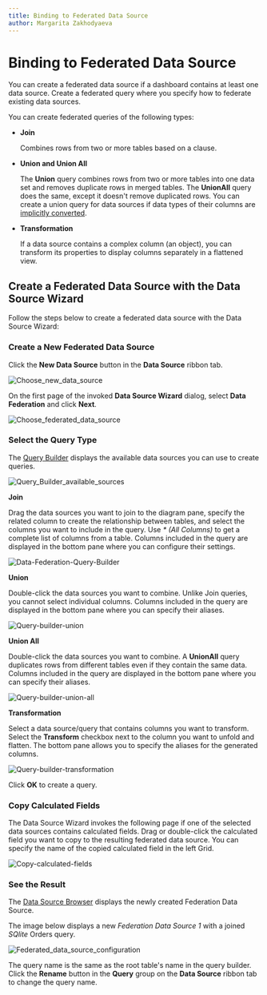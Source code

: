 ```yaml
---
title: Binding to Federated Data Source
author: Margarita Zakhodyaeva
---
```


# Binding to Federated Data Source

You can create a federated data source if a dashboard contains at least one data source. Create a federated query where you specify how to federate existing data sources.

You can create federated queries of the following types:

- **Join**

  Combines rows from two or more tables based on a clause. 

- **Union and Union All**

  The **Union** query combines rows from two or more tables into one data set and removes duplicate rows in merged tables. The **UnionAll** query does the same, except it doesn't remove duplicated rows. You can create a union query for data sources if data types of their columns are [implicitly converted](https://docs.microsoft.com/en-us/dotnet/csharp/programming-guide/types/casting-and-type-conversions#implicit-conversions). 
- **Transformation**

  If a data source contains a complex column (an object), you can transform its properties to display columns separately in a flattened view.
  
## Create a Federated Data Source with the Data Source Wizard

Follow the steps below to create a federated data source with the Data Source Wizard:
### Create a New Federated Data Source

Click the **New Data Source** button in the **Data Source** ribbon tab.

![Choose_new_data_source](../../../images/choose-new-data-source.png)

On the first page of the invoked **Data Source Wizard** dialog, select **Data Federation** and click **Next**.

![Choose_federated_data_source](../../../images/choose-federated-data-source.png)
### Select the Query Type 

The [Query Builder](../../dashboard-designer/work-with-data/using-the-query-builder.md) displays the available data sources you can use to create queries.

   ![Query_Builder_available_sources](../../../images/query-builder-available-sources.png)

   **Join**
     
   Drag the data sources you want to join to the diagram pane, specify the related column to create the relationship between tables, and select the columns you want to include in the query. Use _* (All Columns)_ to get a complete list of columns from a table. Columns included in the query are displayed in the bottom pane where you can configure their settings.

   ![Data-Federation-Query-Builder](../../../images/data-federation-querybuilder.png)

   **Union**

   Double-click the data sources you want to combine. Unlike Join queries, you cannot select individual columns. Columns included in the query are displayed in the bottom pane where you can specify their aliases.

   ![Query-builder-union](../../../images/data-federation-querybuilder-union.png)

   **Union All** 

   Double-click the data sources you want to combine. A **UnionAll** query duplicates rows from different tables even if they contain the same data. Columns included in the query are displayed in the bottom pane where you can specify their aliases.

   ![Query-builder-union-all](../../../images/data-federation-querybuilder-union-all.png)

   **Transformation**

   Select a data source/query that contains columns you want to transform. Select the **Transform** checkbox next to the column you want to unfold and flatten. The bottom pane allows you to specify the aliases for the generated columns.

   ![Query-builder-transformation](../../../images/data-federation-querybuilder-transformation.png)

Click **OK** to create a query.

### Copy Calculated Fields
The Data Source Wizard invokes the following page if one of the selected data sources contains calculated fields. Drag or double-click the calculated field you want to copy to the resulting federated data source. You can specify the name of the copied calculated field in the left Grid. 

![Copy-calculated-fields](../../../images/data-federation-data-source-browser-copy-calculated-fields.png)


### See the Result

The [Data Source Browser](../ui-elements/data-source-browser.md) displays the newly created Federation Data Source. 

The image below displays a new _Federation Data Source 1_ with a joined _SQlite_ Orders query.

![Federated_data_source_configuration](../../../images/data-source-browser-federated-data-source.png)

The query name is the same as the root table's name in the query builder. Click the **Rename** button in the **Query** group on the **Data Source** ribbon tab to change the query name.
